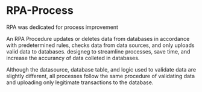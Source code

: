 # RPA-Process
RPA was dedicated for process improvement

An RPA Procedure updates or deletes data from databases in accordance with predetermined rules, checks data from data sources, and only uploads valid data to databases. designeg to streamline processes, save time, and increase the accurancy of data colleted in databases.

Although the datasource, database table, and logic used to validate data are slightly different, all processes follow the same procedure of validating data and uploading only legitimate transactions to the database.
